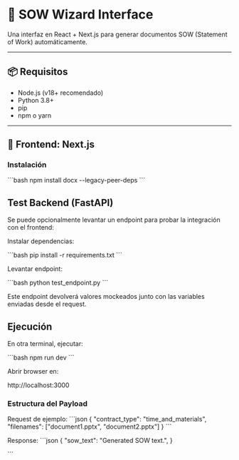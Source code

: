 # 🧾 SOW Wizard Interface

Una interfaz en React + Next.js para generar documentos SOW (Statement of Work) automáticamente.

---

## 📦 Requisitos

- Node.js (v18+ recomendado)
- Python 3.8+
- pip
- npm o yarn

---

## 🚀 Frontend: Next.js

### Instalación

\`\`\`bash
npm install docx --legacy-peer-deps
\`\`\`

## Test Backend (FastAPI)

Se puede opcionalmente levantar un endpoint para probar la integración con el frontend:

Instalar dependencias:

\`\`\`bash
pip install -r requirements.txt
\`\`\`

Levantar endpoint:

\`\`\`bash
python test_endpoint.py
\`\`\`

Este endpoint devolverá valores mockeados junto con las variables enviadas desde el request.


## Ejecución

En otra terminal, ejecutar:

\`\`\`bash
npm run dev
\`\`\`

Abrir browser en:

http://localhost:3000



### Estructura del Payload

Request de ejemplo:
\`\`\`json
{
  "contract_type": "time_and_materials",
  "filenames": ["document1.pptx", "document2.pptx"]
}
\`\`\`

Response:
\`\`\`json
{
"sow_text": "Generated SOW text.",
}

\`\`\`
